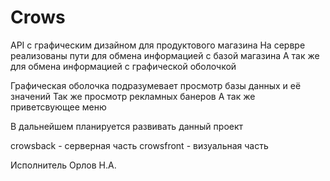 # Crows
API с графическим дизайном для продуктового магазина
На сервре реализованы пути для обмена информацией с базой магазина 
А так же для обмена информацией с графической оболочкой 

Графическая оболочка подразумевает просмотр базы данных и её значений 
Так же просмотр рекламных банеров
А так же приветсвующее меню 

В дальнейшем планируется развивать данный проект 

crowsback - серверная часть
crowsfront - визуальная часть

Исполнитель Орлов Н.А.
